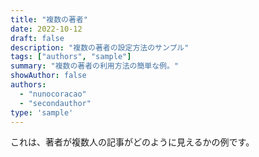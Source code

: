 ```yaml
---
title: "複数の著者"
date: 2022-10-12
draft: false
description: "複数の著者の設定方法のサンプル"
tags: ["authors", "sample"]
summary: "複数の著者の利用方法の簡単な例。"
showAuthor: false
authors:
  - "nunocoracao"
  - "secondauthor"
type: 'sample'
---
```


これは、著者が複数人の記事がどのように見えるかの例です。
